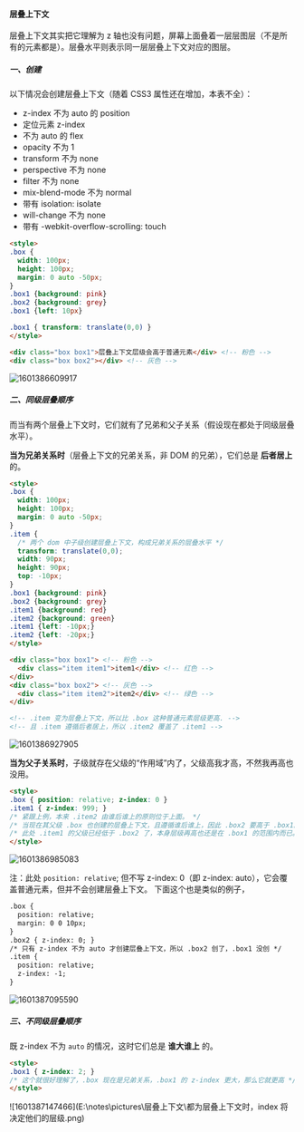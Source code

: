 #### 层叠上下文

层叠上下文其实把它理解为 z 轴也没有问题，屏幕上面叠着一层层图层（不是所有的元素都是）。层叠水平则表示同一层层叠上下文对应的图层。

##### 一、创建

以下情况会创建层叠上下文（随着 CSS3 属性还在增加，本表不全）：

- z-index 不为 auto 的 position
- 定位元素 z-index
- 不为 auto 的 flex
- opacity 不为 1
- transform 不为 none
- perspective 不为 none
- filter 不为 none
- mix-blend-mode 不为 normal
- 带有 isolation: isolate
- will-change 不为 none
- 带有 -webkit-overflow-scrolling: touch

```html
<style>
.box {
  width: 100px;
  height: 100px;
  margin: 0 auto -50px;
}
.box1 {background: pink}
.box2 {background: grey}
.box1 {left: 10px}

.box1 { transform: translate(0,0) }
</style>

<div class="box box1">层叠上下文层级会高于普通元素</div> <!-- 粉色 -->
<div class="box box2"></div> <!-- 灰色 -->
```

![1601386609917](E:\notes\pictures\层叠上下文\层叠上下文层级会高于普通元素.png)



##### 二、同级层叠顺序

而当有两个层叠上下文时，它们就有了兄弟和父子关系（假设现在都处于同级层叠水平）。

**当为兄弟关系时**（层叠上下文的兄弟关系，非 DOM 的兄弟），它们总是 **后者居上** 的。

```html
<style>
.box {
  width: 100px;
  height: 100px;
  margin: 0 auto -50px;
}
.item {
  /* 两个 dom 中子级创建层叠上下文，构成兄弟关系的层叠水平 */
  transform: translate(0,0);
  width: 90px;
  height: 90px;
  top: -10px;
}
.box1 {background: pink}
.box2 {background: grey}
.item1 {background: red}
.item2 {background: green}
.item1 {left: -10px;}
.item2 {left: -20px;}
</style>

<div class="box box1"> <!-- 粉色 -->
  <div class="item item1">item1</div> <!-- 红色 -->
</div>
<div class="box box2"> <!-- 灰色 -->
  <div class="item item2">item2</div> <!-- 绿色 -->
</div>

<!-- .item 变为层叠上下文，所以比 .box 这种普通元素层级更高. -->
<!-- 且 .item 遵循后者居上，所以 .item2 覆盖了 .item1 -->
```

![1601386927905](E:\notes\pictures\层叠上下文\同级层叠水平下的层叠顺序.png)

**当为父子关系时**，子级就存在父级的“作用域”内了，父级高我才高，不然我再高也没用。

```html
<style>
.box { position: relative; z-index: 0 }
.item1 { z-index: 999; }
/* 紧跟上例，本来 .item2 由谁后谁上的原则位于上面。 */
/* 当现在其父级 .box 也创建的层叠上下文，且遵循谁后谁上，因此 .box2 要高于 .box1。 */
/* 此处 .item1 的父级已经低于 .box2 了，本身层级再高也还是在 .box1 的范围内而已。 */
</style>
```

![1601386985083](E:\notes\pictures\层叠上下文\当为父子关系时层叠水平.png)

注：此处 `position: relative`; 但不写 z-index: 0（即 z-index: auto），它会覆盖普通元素，但并不会创建层叠上下文。 下面这个也是类似的例子，

```html
.box {
  position: relative;
  margin: 0 0 10px;
}
.box2 { z-index: 0; }
/* 只有 z-index 不为 auto 才创建层叠上下文，所以 .box2 创了，.box1 没创 */
.item {
  position: relative;
  z-index: -1;
}
```

![1601387095590](E:\notes\pictures\层叠上下文\当父级为层叠上下文时，子级无法再低于父级的层级.png)

##### 三、不同级层叠顺序

既 z-index 不为 `auto` 的情况，这时它们总是 **谁大谁上** 的。

```html
<style>
.box1 { z-index: 2; }
/* 这个就很好理解了，.box 现在是兄弟关系，.box1 的 z-index 更大，那么它就更高 */
</style>
```

![1601387147466](E:\notes\pictures\层叠上下文\都为层叠上下文时，index 将决定他们的层级.png)

#### 